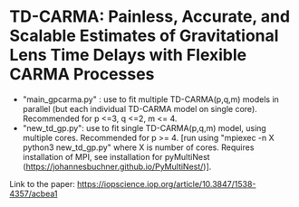 # TD-CARMA: Painless, Accurate, and Scalable Estimates of Gravitational Lens Time Delays with Flexible CARMA Processes

- "main_gpcarma.py" : use to fit multiple TD-CARMA(p,q,m) models in parallel (but each individual TD-CARMA model on single core). Recommended for p <=3, q <=2, m <= 4.
- "new_td_gp.py": use to fit single TD-CARMA(p,q,m) model, using multiple cores. Recommended for p >= 4.
  [run using "mpiexec -n X python3 new_td_gp.py" where X is number of cores. Requires installation of MPI, see installation for pyMultiNest (https://johannesbuchner.github.io/PyMultiNest/)].

Link to the paper: https://iopscience.iop.org/article/10.3847/1538-4357/acbea1
